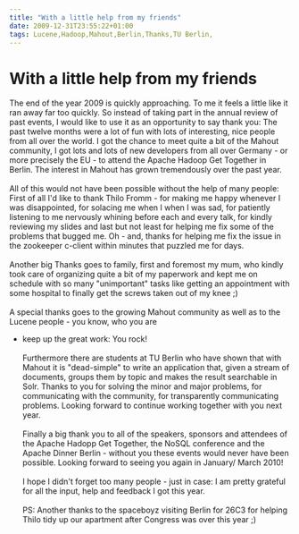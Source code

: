 ```yaml
---
title: "With a little help from my friends"
date: 2009-12-31T23:55:22+01:00
tags: Lucene,Hadoop,Mahout,Berlin,Thanks,TU Berlin,
---
```


# With a little help from my friends


The end of the year 2009 is quickly approaching. To me it feels a little like it ran away far too quickly. So instead 
of taking part in the annual review of past events, I would like to use it as an opportunity to say thank you: The past 
twelve months were a lot of fun with lots of interesting, nice people from all over the world. I got the chance to meet 
quite a bit of the Mahout community, I got lots and lots of new developers from all over Germany - or more precisely 
the EU - to attend the Apache Hadoop Get Together in Berlin. The interest in Mahout has grown tremendously over the 
past year.<br><br>All of this would not have been possible without the help of many people: First of all I'd like to 
thank Thilo Fromm - for making me happy whenever I was disappointed, for solacing me when I when I was sad, for 
patiently listening to me nervously whining before each and every talk, for kindly reviewing my slides and last but not 
least for helping me fix some of the problems that bugged me. Oh - and, thanks for helping me fix the issue in the 
zookeeper c-client within minutes that puzzled me for days. <br><br>Another big Thanks goes to family, first and 
foremost my mum, who kindly took care of organizing quite a bit of my paperwork and kept me on schedule with so many 
"unimportant" tasks like getting an appointment with some hospital to finally get the screws taken out of my knee 
;)<br><br>A special thanks goes to the growing Mahout community as well as to the Lucene people - you know, who you are 
- keep up the great work: You rock! <br><br>Furthermore there are students at TU Berlin who have shown that with Mahout 
it is "dead-simple" to write an application that, given a stream of documents, groups them by topic and makes the 
result searchable in Solr. Thanks to you for solving the minor and major problems, for communicating with the 
community, for transparently communicating problems. Looking forward to continue working together with you next 
year.<br><br>Finally a big thank you to all of the speakers, sponsors and attendees of the Apache Hadopp Get Together, 
the NoSQL conference and the Apache Dinner Berlin - without you these events would never have been possible. Looking 
forward to seeing you again in January/ March 2010!<br><br>I hope I didn't forget too many people - just in case: I am 
pretty grateful for all the input, help and feedback I got this year.<br><br>PS: Another thanks to the spaceboyz 
visiting Berlin for 26C3 for helping Thilo tidy up our apartment after Congress was over this year ;)
